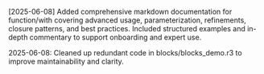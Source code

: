 [2025-06-08]
Added comprehensive markdown documentation for function/with covering advanced usage, parameterization, refinements, closure patterns, and best practices. Included structured examples and in-depth commentary to support onboarding and expert use.

2025-06-08: Cleaned up redundant code in blocks/blocks_demo.r3 to improve maintainability and clarity.
